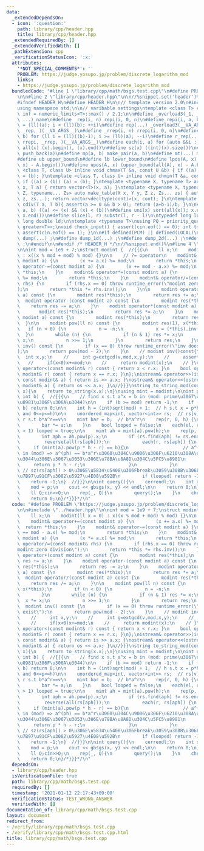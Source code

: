 ```yaml
---
data:
  _extendedDependsOn:
  - icon: ':question:'
    path: library/cpp/header.hpp
    title: library/cpp/header.hpp
  _extendedRequiredBy: []
  _extendedVerifiedWith: []
  _pathExtension: cpp
  _verificationStatusIcon: ':x:'
  attributes:
    '*NOT_SPECIAL_COMMENTS*': ''
    PROBLEM: https://judge.yosupo.jp/problem/discrete_logarithm_mod
    links:
    - https://judge.yosupo.jp/problem/discrete_logarithm_mod
  bundledCode: "#line 1 \"library/cpp/math/bsgs.test.cpp\"\n#define PROBLEM \"https://judge.yosupo.jp/problem/discrete_logarithm_mod\"\
    \n\n#line 2 \"library/cpp/header.hpp\"\n\n//%snippet.set('header')%\n//%snippet.fold()%\n\
    #ifndef HEADER_H\n#define HEADER_H\n\n// template version 2.0\n#include <bits/stdc++.h>\n\
    using namespace std;\n\n// varibable settings\ntemplate <class T> constexpr T\
    \ inf = numeric_limits<T>::max() / 2.1;\n\n#define _overload3(_1, _2, _3, name,\
    \ ...) name\n#define _rep(i, n) repi(i, 0, n)\n#define repi(i, a, b) for (ll i\
    \ = (ll)(a); i < (ll)(b); ++i)\n#define rep(...) _overload3(__VA_ARGS__, repi,\
    \ _rep, )(__VA_ARGS__)\n#define _rrep(i, n) rrepi(i, 0, n)\n#define rrepi(i, a,\
    \ b) for (ll i = (ll)((b)-1); i >= (ll)(a); --i)\n#define r_rep(...) _overload3(__VA_ARGS__,\
    \ rrepi, _rrep, )(__VA_ARGS__)\n#define each(i, a) for (auto &&i : a)\n#define\
    \ all(x) (x).begin(), (x).end()\n#define sz(x) ((int)(x).size())\n#define pb(a)\
    \ push_back(a)\n#define mp(a, b) make_pair(a, b)\n#define mt(...) make_tuple(__VA_ARGS__)\n\
    #define ub upper_bound\n#define lb lower_bound\n#define lpos(A, x) (lower_bound(all(A),\
    \ x) - A.begin())\n#define upos(A, x) (upper_bound(all(A), x) - A.begin())\ntemplate\
    \ <class T, class U> inline void chmax(T &a, const U &b) { if ((a) < (b)) (a)\
    \ = (b); }\ntemplate <class T, class U> inline void chmin(T &a, const U &b) {\
    \ if ((a) > (b)) (a) = (b); }\ntemplate <typename X, typename T> auto make_table(X\
    \ x, T a) { return vector<T>(x, a); }\ntemplate <typename X, typename Y, typename\
    \ Z, typename... Zs> auto make_table(X x, Y y, Z z, Zs... zs) { auto cont = make_table(y,\
    \ z, zs...); return vector<decltype(cont)>(x, cont); }\n\ntemplate <class T> T\
    \ cdiv(T a, T b){ assert(a >= 0 && b > 0); return (a+b-1)/b; }\n\n#define is_in(x,\
    \ a, b) ((a) <= (x) && (x) < (b))\n#define uni(x) sort(all(x)); x.erase(unique(all(x)),\
    \ x.end())\n#define slice(l, r) substr(l, r - l)\n\ntypedef long long ll;\ntypedef\
    \ long double ld;\n\ntemplate <typename T>\nusing PQ = priority_queue<T, vector<T>,\
    \ greater<T>>;\nvoid check_input() { assert(cin.eof() == 0); int tmp; cin >> tmp;\
    \ assert(cin.eof() == 1); }\n\n#if defined(PCM) || defined(LOCAL)\n#else\n#define\
    \ dump(...) ;\n#define dump_1d(...) ;\n#define dump_2d(...) ;\n#define cerrendl\
    \ ;\n#endif\n\n#endif /* HEADER_H */\n//%snippet.end()%\n#line 4 \"library/cpp/math/bsgs.test.cpp\"\
    \n\nint mod = 1e9 + 7;\nstruct modint {  //{{{\n    ll x;\n    modint(ll x = 0)\
    \ : x((x % mod + mod) % mod) {}\n\n    // ?= operator\n    modint& operator+=(const\
    \ modint a) {\n        (x += a.x) %= mod;\n        return *this;\n    }\n    modint&\
    \ operator-=(const modint a) {\n        (x += mod - a.x) %= mod;\n        return\
    \ *this;\n    }\n    modint& operator*=(const modint a) {\n        (x *= a.x)\
    \ %= mod;\n        return *this;\n    }\n    modint& operator/=(const modint&\
    \ rhs) {\n        if (rhs.x == 0) throw runtime_error(\"modint zero division\"\
    );\n        return *this *= rhs.inv();\n    }\n\n    modint operator+(const modint\
    \ a) const {\n        modint res(*this);\n        return res += a;\n    }\n  \
    \  modint operator-(const modint a) const {\n        modint res(*this);\n    \
    \    return res -= a;\n    }\n    modint operator*(const modint a) const {\n \
    \       modint res(*this);\n        return res *= a;\n    }\n    modint operator/(const\
    \ modint a) const {\n        modint res(*this);\n        return res /= a;\n  \
    \  }\n\n    modint pow(ll n) const {\n        modint res(1), x(*this);\n     \
    \   if (n < 0) {\n            n = -n;\n            x = (*this).inv();\n      \
    \  }\n        while (n) {\n            if (n & 1) res *= x;\n            x *=\
    \ x;\n            n >>= 1;\n        }\n        return res;\n    }\n\n    modint\
    \ inv() const {\n        if (x == 0) throw runtime_error(\"inv does not exist\"\
    );\n        return pow(mod - 2);\n    }\n    // modint inv()const{\n    //   \
    \  int x,y;\n    //     int g=extgcd(v,mod,x,y);\n    //     assert(g==1);\n \
    \   //     if(x<0)x+=mod;\n    //     return modint(x);\n    // }\n\n    bool\
    \ operator<(const modint& r) const { return x < r.x; }\n    bool operator==(const\
    \ modint& r) const { return x == r.x; }\n};\nistream& operator>>(istream& is,\
    \ const modint& a) { return is >> a.x; }\nostream& operator<<(ostream& os, const\
    \ modint& a) { return os << a.x; }\n//}}}\nstring to_string_mod(const modint&\
    \ x){\n    return to_string(x.x);\n}\nusing mint = modint;\n\nint gbsgs(int a,\
    \ int b) {  //{{{\n    // find x s.t a^x = b in (mod: prime\u3067\u3042\u308B\u5FC5\
    \u8981\u306F\u306A\u3044)\n\n    if (b >= mod) return -1;\n    if (1 % mod ==\
    \ b) return 0;\n\n    int h = (int)sqrt(mod) + 1;  // h s.t x = p*h-r (0<=r<h\
    \ and 0<=p<=h)\n\n    unordered_map<int, vector<int>> rs;  // rs[v]: vector of\
    \ r s.t b*a^r==v\n    mint bar = b;  // b*a^r\n    rep(r, 0, h) {\n        rs[bar.x].pb(r);\n\
    \        bar *= a;\n    }\n    bool looped = false;\n    each(el, rs) if (sz(el.second)\
    \ > 1) looped = true;\n\n    mint ah = mint(a).pow(h);\n    rep(p, 1, h + 1) {\n\
    \        int aph = ah.pow(p).x;\n        if (rs.find(aph) != rs.end()) {\n   \
    \         reverse(all(rs[aph]));\n            each(r, rs[aph]) {\n           \
    \     if (mint(a).pow(p * h - r) == b){\n                    // a^(p*h-r) == b\
    \ in (mod) => a^(ph) == b*a^r\u3060\u304C\u9006\u306F\u6210\u308A\u7ACB\u305F\u306A\
    \u3044\u306E\u3067\u3053\u306E\u78BA\u8A8D\u304C\u5FC5\u8981\n               \
    \     return p * h - r;\n                }\n            }\n        }\n       \
    \ // sz(rs[aph]) > 0\u306E\u5834\u5408\u306Fbreak\u3059\u308B\u306E\u3067\u8A08\
    \u7B97\u91CF\u3082\u5927\u4E08\u592B\n        if (looped) return -1;\n    }\n\n\
    \    return -1;\n}  //}}}\n\nint query(){\n    cerrendl;\n    int x,y,p;cin>>x>>y>>p;\n\
    \    mod = p;\n    cout << gbsgs(x, y) << endl;\n\n    return 0;\n}\n\nint main(){/*{{{*/\n\
    \    ll Q;cin>>Q;\n    rep(_, Q){\n        query();\n    }\n    check_input();\n\
    \    return 0;\n}/*}}}*/\n"
  code: "#define PROBLEM \"https://judge.yosupo.jp/problem/discrete_logarithm_mod\"\
    \n\n#include \"../header.hpp\"\n\nint mod = 1e9 + 7;\nstruct modint {  //{{{\n\
    \    ll x;\n    modint(ll x = 0) : x((x % mod + mod) % mod) {}\n\n    // ?= operator\n\
    \    modint& operator+=(const modint a) {\n        (x += a.x) %= mod;\n      \
    \  return *this;\n    }\n    modint& operator-=(const modint a) {\n        (x\
    \ += mod - a.x) %= mod;\n        return *this;\n    }\n    modint& operator*=(const\
    \ modint a) {\n        (x *= a.x) %= mod;\n        return *this;\n    }\n    modint&\
    \ operator/=(const modint& rhs) {\n        if (rhs.x == 0) throw runtime_error(\"\
    modint zero division\");\n        return *this *= rhs.inv();\n    }\n\n    modint\
    \ operator+(const modint a) const {\n        modint res(*this);\n        return\
    \ res += a;\n    }\n    modint operator-(const modint a) const {\n        modint\
    \ res(*this);\n        return res -= a;\n    }\n    modint operator*(const modint\
    \ a) const {\n        modint res(*this);\n        return res *= a;\n    }\n  \
    \  modint operator/(const modint a) const {\n        modint res(*this);\n    \
    \    return res /= a;\n    }\n\n    modint pow(ll n) const {\n        modint res(1),\
    \ x(*this);\n        if (n < 0) {\n            n = -n;\n            x = (*this).inv();\n\
    \        }\n        while (n) {\n            if (n & 1) res *= x;\n          \
    \  x *= x;\n            n >>= 1;\n        }\n        return res;\n    }\n\n  \
    \  modint inv() const {\n        if (x == 0) throw runtime_error(\"inv does not\
    \ exist\");\n        return pow(mod - 2);\n    }\n    // modint inv()const{\n\
    \    //     int x,y;\n    //     int g=extgcd(v,mod,x,y);\n    //     assert(g==1);\n\
    \    //     if(x<0)x+=mod;\n    //     return modint(x);\n    // }\n\n    bool\
    \ operator<(const modint& r) const { return x < r.x; }\n    bool operator==(const\
    \ modint& r) const { return x == r.x; }\n};\nistream& operator>>(istream& is,\
    \ const modint& a) { return is >> a.x; }\nostream& operator<<(ostream& os, const\
    \ modint& a) { return os << a.x; }\n//}}}\nstring to_string_mod(const modint&\
    \ x){\n    return to_string(x.x);\n}\nusing mint = modint;\n\nint gbsgs(int a,\
    \ int b) {  //{{{\n    // find x s.t a^x = b in (mod: prime\u3067\u3042\u308B\u5FC5\
    \u8981\u306F\u306A\u3044)\n\n    if (b >= mod) return -1;\n    if (1 % mod ==\
    \ b) return 0;\n\n    int h = (int)sqrt(mod) + 1;  // h s.t x = p*h-r (0<=r<h\
    \ and 0<=p<=h)\n\n    unordered_map<int, vector<int>> rs;  // rs[v]: vector of\
    \ r s.t b*a^r==v\n    mint bar = b;  // b*a^r\n    rep(r, 0, h) {\n        rs[bar.x].pb(r);\n\
    \        bar *= a;\n    }\n    bool looped = false;\n    each(el, rs) if (sz(el.second)\
    \ > 1) looped = true;\n\n    mint ah = mint(a).pow(h);\n    rep(p, 1, h + 1) {\n\
    \        int aph = ah.pow(p).x;\n        if (rs.find(aph) != rs.end()) {\n   \
    \         reverse(all(rs[aph]));\n            each(r, rs[aph]) {\n           \
    \     if (mint(a).pow(p * h - r) == b){\n                    // a^(p*h-r) == b\
    \ in (mod) => a^(ph) == b*a^r\u3060\u304C\u9006\u306F\u6210\u308A\u7ACB\u305F\u306A\
    \u3044\u306E\u3067\u3053\u306E\u78BA\u8A8D\u304C\u5FC5\u8981\n               \
    \     return p * h - r;\n                }\n            }\n        }\n       \
    \ // sz(rs[aph]) > 0\u306E\u5834\u5408\u306Fbreak\u3059\u308B\u306E\u3067\u8A08\
    \u7B97\u91CF\u3082\u5927\u4E08\u592B\n        if (looped) return -1;\n    }\n\n\
    \    return -1;\n}  //}}}\n\nint query(){\n    cerrendl;\n    int x,y,p;cin>>x>>y>>p;\n\
    \    mod = p;\n    cout << gbsgs(x, y) << endl;\n\n    return 0;\n}\n\nint main(){/*{{{*/\n\
    \    ll Q;cin>>Q;\n    rep(_, Q){\n        query();\n    }\n    check_input();\n\
    \    return 0;\n}/*}}}*/\n"
  dependsOn:
  - library/cpp/header.hpp
  isVerificationFile: true
  path: library/cpp/math/bsgs.test.cpp
  requiredBy: []
  timestamp: '2021-01-12 22:17:43+09:00'
  verificationStatus: TEST_WRONG_ANSWER
  verifiedWith: []
documentation_of: library/cpp/math/bsgs.test.cpp
layout: document
redirect_from:
- /verify/library/cpp/math/bsgs.test.cpp
- /verify/library/cpp/math/bsgs.test.cpp.html
title: library/cpp/math/bsgs.test.cpp
---
```

